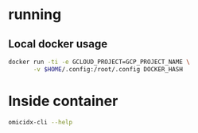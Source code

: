 # running

## Local docker usage

```sh
docker run -ti -e GCLOUD_PROJECT=GCP_PROJECT_NAME \
	   -v $HOME/.config:/root/.config DOCKER_HASH
```

# Inside container

```sh
omicidx-cli --help
```
